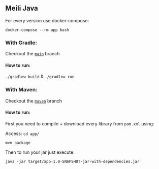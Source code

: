 ## Meili Java

For every version use docker-compose:

`docker-compose --rm app bash` 

### With Gradle:

Checkout the [`main`](https://github.com/brunoocasali/meili-java) branch

#### How to run:

`./gradlew build` & `./gradlew run`


### With Maven:

Checkout the [`maven`](https://github.com/brunoocasali/meili-java/tree/maven) branch

#### How to run:

First you need to compile + download every library from `pom.xml` using:

Access: `cd app/`

```
mvn package
```

Then to run your jar just execute:
```
java -jar target/app-1.0-SNAPSHOT-jar-with-dependencies.jar
```
